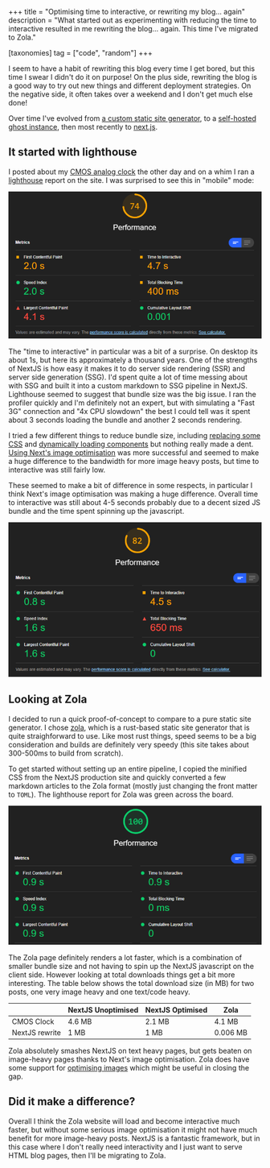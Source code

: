 +++
title = "Optimising time to interactive, or rewriting my blog... again"
description = "What started out as experimenting with reducing the time to interactive resulted in me rewriting the blog... again. This time I've migrated to Zola."

[taxonomies]
tag = ["code", "random"]
+++

I seem to have a habit of rewriting this blog every time I get bored, but this time I swear I didn't do it on purpose! On the plus side, rewriting the blog is a good way to try out new things and different deployment strategies. On the negative side, it often takes over a weekend and I don't get much else done!

Over time I've evolved from [a custom static site generator](@/post/2014-03-18_a_simple_static_site_generator_in_python/index.md), to a [self-hosted ghost instance](@/post/2015-04-27_switched_to_ghost/index.md), then most recently to [next.js](@/post/2020-12-28_recreating_the_blog_in_nextjs/index.md).

## It started with lighthouse

I posted about my [CMOS analog clock](@/post/2022-01-11_cmos_analog_clock/index.md) the other day and on a whim I ran a [lighthouse](https://developers.google.com/web/tools/lighthouse) report on the site. I was surprised to see this in "mobile" mode:

![The Lighthouse report for the NextJS blog in "mobile" mode](nextjs_lighthouse.png)

The "time to interactive" in particular was a bit of a surprise. On desktop its about 1s, but here its approximately a thousand years. One of the strengths of NextJS is how easy it makes it to do server side rendering (SSR) and server side generation (SSG). I'd spent quite a lot of time messing about with SSG and built it into a custom markdown to SSG pipeline in NextJS. Lighthouse seemed to suggest that bundle size was the big issue. I ran the profiler quickly and I'm definitely not an expert, but with simulating a "Fast 3G" connection and "4x CPU slowdown" the best I could tell was it spent about 3 seconds loading the bundle and another 2 seconds rendering.

I tried a few different things to reduce bundle size, including [replacing some CSS](https://github.com/will-hart/willhart.io/commit/af7a0097881aaa3feea5d103c6a547088d28a61c) and [dynamically loading components](https://github.com/will-hart/willhart.io/commit/f302453b4030be5227201a8d7d6c2a521c57d4ab) but nothing really made a dent. [Using Next's image optimisation](https://github.com/will-hart/willhart.io/commit/3097e3fe11f8dc1d5aee51e714daeea8946b2151) was more successful and seemed to make a huge difference to the bandwidth for more image heavy posts, but time to interactive was still fairly low.

These seemed to make a bit of difference in some respects, in particular I think Next's image optimisation was making a huge difference. Overall time to interactive was still about 4-5 seconds probably due to a decent sized JS bundle and the time spent spinning up the javascript.

![The Lighthouse report in "mobile" mode after trying a few different tweaks to bundle size](nextjs_lighthouse_after_optimisation.png)

## Looking at Zola

I decided to run a quick proof-of-concept to compare to a pure static site generator. I chose [zola](https://getzola.com), which is a rust-based static site generator that is quite straighforward to use. Like most rust things, speed seems to be a big consideration and builds are definitely very speedy (this site takes about 300-500ms to build from scratch).

To get started without setting up an entire pipeline, I copied the minified CSS from the NextJS production site and quickly converted a few markdown articles to the Zola format (mostly just changing the front matter to `TOML`). The lighthouse report for Zola was green across the board.

![The first lighthouse report for](zola_lighthouse.png)

The Zola page definitely renders a lot faster, which is a combination of smaller bundle size and not having to spin up the NextJS javascript on the client side. However looking at total downloads things get a bit more interesting. The table below shows the total download size (in MB) for two posts, one very image heavy and one text/code heavy.

|                | NextJS Unoptimised | NextJS Optimised | Zola     |
|----------------|--------------------|------------------|----------|
| CMOS Clock     | 4.6 MB             | 2.1 MB           | 4.1 MB   |
| NextJS rewrite | 1 MB               | 1 MB             | 0.006 MB |

Zola absolutely smashes NextJS on text heavy pages, but gets beaten on image-heavy pages thanks to Next's image optimisation. Zola does have some support for [optimising images](https://www.getzola.org/documentation/content/image-processing/) which might be useful in closing the gap.

## Did it make a difference?

Overall I think the Zola website will load and become interactive much faster, but without some serious image optimisation it might not have much benefit for more image-heavy posts. NextJS is a fantastic framework, but in this case where I don't really need interactivity and I just want to serve HTML blog pages, then I'll be migrating to Zola.
